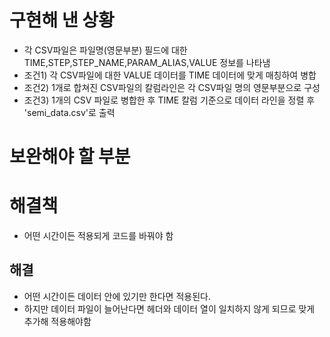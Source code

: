 # 구현해 낸 상황
- 각 CSV파일은 파일명(영문부분) 필드에 대한 TIME,STEP,STEP_NAME,PARAM_ALIAS,VALUE 정보를 나타냄
- 조건1) 각 CSV파일에 대한 VALUE 데이터를 TIME 데이터에 맞게 매칭하여 병합
- 조건2) 1개로 합쳐진 CSV파일의 칼럼라인은 각 CSV파일 명의 영문부분으로 구성
- 조건3) 1개의 CSV 파일로 병합한 후 TIME 칼럼 기준으로 데이터 라인을 정렬 후 'semi_data.csv'로 출력
  

# 보완해야 할 부분




# 해결책
- 어떤 시간이든 적용되게 코드를 바꿔야 함 

## 해결
- 어떤 시간이든 데이터 안에 있기만 한다면 적용된다.
- 하지만 데이터 파일이 늘어난다면 헤더와 데이터 열이 일치하지 않게 되므로 맞게 추가해 적용해야함

